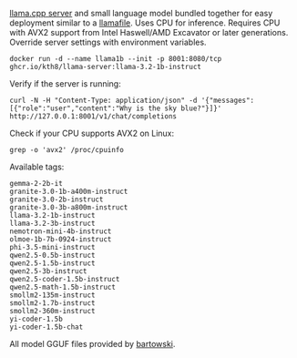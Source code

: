 [llama.cpp server](https://github.com/ggerganov/llama.cpp/tree/master/examples/server) and small language model bundled together for easy deployment similar to a [llamafile](https://github.com/Mozilla-Ocho/llamafile). Uses CPU for inference. Requires CPU with AVX2 support from Intel Haswell/AMD Excavator or later generations. Override server settings with environment variables.
```
docker run -d --name llama1b --init -p 8001:8080/tcp ghcr.io/kth8/llama-server:llama-3.2-1b-instruct
```
Verify if the server is running:
```
curl -N -H "Content-Type: application/json" -d '{"messages":[{"role":"user","content":"Why is the sky blue?"}]}' http://127.0.0.1:8001/v1/chat/completions
```
Check if your CPU supports AVX2 on Linux:
```
grep -o 'avx2' /proc/cpuinfo
```
Available tags:
```
gemma-2-2b-it
granite-3.0-1b-a400m-instruct
granite-3.0-2b-instruct
granite-3.0-3b-a800m-instruct
llama-3.2-1b-instruct
llama-3.2-3b-instruct
nemotron-mini-4b-instruct
olmoe-1b-7b-0924-instruct
phi-3.5-mini-instruct
qwen2.5-0.5b-instruct
qwen2.5-1.5b-instruct
qwen2.5-3b-instruct
qwen2.5-coder-1.5b-instruct
qwen2.5-math-1.5b-instruct
smollm2-135m-instruct
smollm2-1.7b-instruct
smollm2-360m-instruct
yi-coder-1.5b
yi-coder-1.5b-chat
```
All model GGUF files provided by [bartowski](https://huggingface.co/bartowski).
